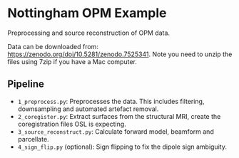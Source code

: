 # Nottingham OPM Example

Preprocessing and source reconstruction of OPM data.

Data can be downloaded from: https://zenodo.org/doi/10.5281/zenodo.7525341. Note you need to unzip the files using 7zip if you have a Mac computer.

## Pipeline

- `1_preprocess.py`: Preprocesses the data. This includes filtering, downsampling and automated artefact removal.
- `2_coregister.py`: Extract surfaces from the structural MRI, create the coregistration files OSL is expecting.
- `3_source_reconstruct.py`: Calculate forward model, beamform and parcellate.
- `4_sign_flip.py` (optional): Sign flipping to fix the dipole sign ambiguity.
